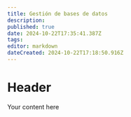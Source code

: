 ```yaml
---
title: Gestión de bases de datos
description: 
published: true
date: 2024-10-22T17:35:41.387Z
tags: 
editor: markdown
dateCreated: 2024-10-22T17:18:50.916Z
---
```


# Header
Your content here